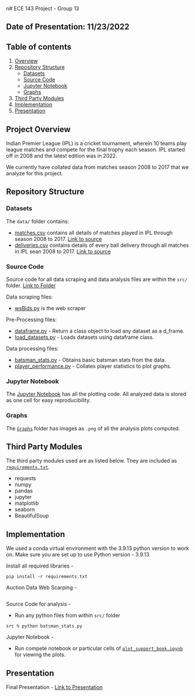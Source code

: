n# ECE 143 Project - Group 13 
## Date of Presentation: 11/23/2022

## Table of contents

1. [Overview](#ProjectOverview)
2. [Repository Structure](#RepositoryStructure)
    - [Datasets](#Datasets)
    - [Source Code](#SourceCode)
    - [Jupyter Notebook](#JupyterNotebook)
    - [Graphs](#Graphs)
3. [Third Party Modules](#ThirdPartymodules)
5. [Implementation](#Implementation)
6. [Presentation](#Presentation)

## Project Overview
Indian Premier League (IPL) is a cricket tournament, wherein 10 teams play league matches and compete for the final trophy each season. IPL started off in 2008 and the latest edition was in 2022.

We currently have collated data from matches season 2008 to 2017 that we analyze for this project.

## Repository Structure
### Datasets
The `data/` folder contains:
- [matches.csv](/data/matches.csv) contains all details of matches played in IPL through season 2008 to 2017. [Link to source](https://www.kaggle.com/code/ambarish/exploratory-data-analysis-ipl)
- [deliveries.csv](/data/deliveries.csv) contains details of every ball delivery through all matches in IPL sean 2008 to 2017. [Link to source](https://www.kaggle.com/code/ambarish/exploratory-data-analysis-ipl)

### Source Code
Source code for all data scraping and data analysis files are within the `src/` folder. [Link to Folder](src/)

Data scraping files:
- [wsBids.py](src/wsBids.py) is the web scraper

Pre-Processing files:
- [dataframe.py](src/dataframe.py) - Return a class object to load any dataset as a d_frame.
- [load_datasets.py](src/load_datasets.py) - Loads datasets using dataframe class.

Data processing files:
- [batsman_stats.py](src/batsman_stats.py) - Obtains basic batsman stats from the data.
- [player_performance.py](src/player_performance.py) - Collates player statistics to plot graphs.


### Jupyter Notebook
The [Jupyter Notebook](src/plot_support_book.ipynb) has all the plotting code. All analyzed data is stored as one cell for easy reproducibility. 

### Graphs
The [`Graphs`](graphs/) folder has images as `.png` of all the analysis plots computed.

## Third Party Modules
The third party modules used are as listed below. They are included as [`requirements.txt`](requirements.txt).
- requests
- numpy
- pandas
- jupyter
- matplotlib
- seaborn
- BeautifulSoup

## Implementation
We used a conda virtual environment with the 3.9.13 python version to work on.
Make sure you are set up to use Python version - 3.9.13

Install all required libraries -
```
pip install -r requirements.txt
```
Auction Data Web Scarping -
```
```

Source Code for analysis -
- Run any python files from within `src/` folder
```
src % python batsman_stats.py
```

Jupyter Notebook -
- Run compete notebook or particular cells of [`plot_support_book.ipynb`](src/plot_support_book.ipynb) for viewing the plots.

## Presentation
Final Presentation - [Link to Presentation](/Presentation/Presentation.pdf)

